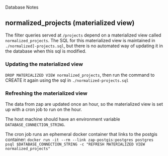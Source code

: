 Database Notes

## normalized_projects (materialized view)
The filter queries served at `/projects` depend on a materialized view called `normalized_projects`.  The SQL for this materialized view is maintained in `./normalized]-projects.sql`, but there is no automated way of updating it in the database when this sql is modified.  

### Updating the materialized view
`DROP MATERIALIZED VIEW normalized_projects`, then run the command to CREATE it again using the sql in `./normalized-projects.sql`

### Refreshing the materialized view
The data from zap are updated once an hour, so the materialized view is set up with a cron job to run on the hour.

The host machine should have an environment variable `DATABASE_CONNECTION_STRING`.  

The cron job runs an ephemeral docker container that links to the postgis container: `docker run -it --rm --link zap-postgis:postgres postgres psql $DATABASE_CONNECTION_STRING -c "REFRESH MATERIALIZED VIEW normalized_projects"`
